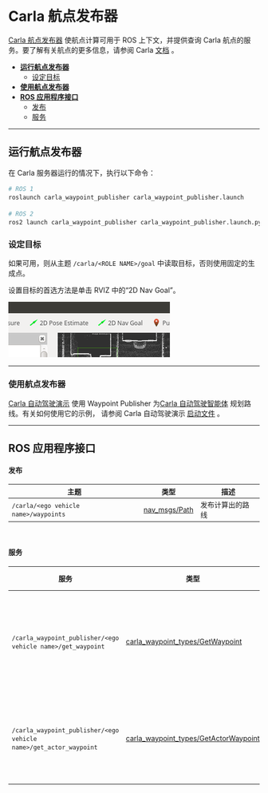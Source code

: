 # Carla 航点发布器

[Carla 航点发布器](https://github.com/carla-simulator/ros-bridge/tree/master/carla_waypoint_publisher) 使航点计算可用于 ROS 上下文，并提供查询 Carla 航点的服务。要了解有关航点的更多信息，请参阅 Carla [文档](https://carla.readthedocs.io/en/latest/core_map/#navigation-in-carla) 。

- [__运行航点发布器__](#run-the-waypoint-publisher)
    - [设定目标](#set-a-goal)
- [__使用航点发布器__](#using-the-waypoint-publisher)
- [__ROS 应用程序接口__](#ros-api)
    - [发布](#publications)
    - [服务](#services)

---

## 运行航点发布器

在 Carla 服务器运行的情况下，执行以下命令：

```sh
# ROS 1
roslaunch carla_waypoint_publisher carla_waypoint_publisher.launch

# ROS 2
ros2 launch carla_waypoint_publisher carla_waypoint_publisher.launch.py
```

### 设定目标

如果可用，则从主题 `/carla/<ROLE NAME>/goal` 中读取目标，否则使用固定的生成点。

设置目标的首选方法是单击 RVIZ 中的“2D Nav Goal”。

![rviz_set_goal](img/rviz_set_start_goal.png)

---

### 使用航点发布器


[Carla 自动驾驶演示](carla_ad_demo.md) 使用 Waypoint Publisher 为[Carla 自动驾驶智能体](carla_ad_agent.md) 规划路线。有关如何使用它的示例， 请参阅 Carla 自动驾驶演示 [启动文件](https://github.com/carla-simulator/ros-bridge/blob/ros2/carla_ad_demo/launch/carla_ad_demo_with_scenario.launch) 。

---

## ROS 应用程序接口

#### 发布

| 主题                                    | 类型                                                                       | 描述                             |
|---------------------------------------|--------------------------------------------------------------------------|--------------------------------|
| `/carla/<ego vehicle name>/waypoints` | [nav_msgs/Path](https://docs.ros.org/en/api/nav_msgs/html/msg/Path.html) | 发布计算出的路线 |

<br>

#### 服务

| 服务                                                                | 类型                                                                                                                                             | 描述              |
|-------------------------------------------------------------------|------------------------------------------------------------------------------------------------------------------------------------------------|-----------------|
| `/carla_waypoint_publisher/<ego vehicle name>/get_waypoint`       | [carla_waypoint_types/GetWaypoint](https://github.com/carla-simulator/ros-bridge/blob/ros2/carla_waypoint_types/srv/GetWaypoint.srv)           | 获取特定位置的航路点      |
| `/carla_waypoint_publisher/<ego vehicle name>/get_actor_waypoint` | [carla_waypoint_types/GetActorWaypoint](https://github.com/carla-simulator/ros-bridge/blob/ros2/carla_waypoint_types/srv/GetActorWaypoint.srv) | 获取参与者 ID 的航点 |

<br>
